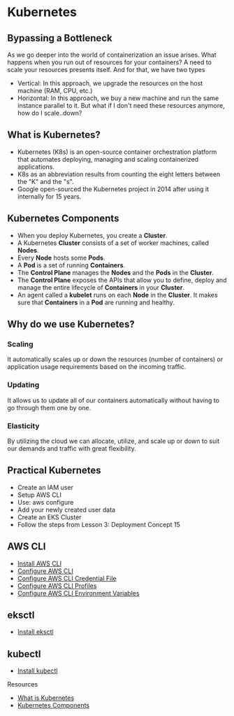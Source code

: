 # Kubernetes

## Bypassing a Bottleneck
As we go deeper into the world of containerization an issue arises. What happens when you run out of resources for your containers? A need to scale your resources presents itself. And for that, we have two types
- Vertical: In this approach, we upgrade the resources on the host machine (RAM, CPU, etc.)
- Horizontal: In this approach, we buy a new machine and run the same instance parallel to it.
But what if I don't need these resources anymore, how do I scale..down?


## What is Kubernetes?
- Kubernetes (K8s) is an open-source container orchestration platform that automates deploying, managing and scaling containerized applications.
- K8s as an abbreviation results from counting the eight letters between the "K" and the "s".
- Google open-sourced the Kubernetes project in 2014 after using it internally for 15 years.

## Kubernetes Components
- When you deploy Kubernetes, you create a **Cluster**.
- A Kubernetes **Cluster** consists of a set of worker machines, called **Nodes**.
- Every **Node** hosts some **Pods**.
- A **Pod** is a set of running **Containers**.
- The **Control Plane** manages the **Nodes** and the **Pods** in the **Cluster**.
- The **Control Plane** exposes the APIs that allow you to define, deploy and manage the entire lifecycle of **Containers** in your **Cluster**.
- An agent called a **kubelet** runs on each **Node** in the **Cluster**. It makes sure that **Containers** in a **Pod** are running and healthy.

## Why do we use Kubernetes?
### Scaling
It automatically scales up or down the resources (number of containers) or application usage requirements based on the incoming traffic.
### Updating
It allows us to update all of our containers automatically without having to go through them one by one.
### Elasticity
By utilizing the cloud we can allocate, utilize, and scale up or down to suit our demands and traffic with great flexibility.
 
## Practical Kubernetes
- Create an IAM user
- Setup AWS CLI
- Use: aws configure
- Add your newly created user data
- Create an EKS Cluster
- Follow the steps from Lesson 3: Deployment Concept 15




## AWS CLI
- [Install AWS CLI](https://docs.aws.amazon.com/cli/latest/userguide/getting-started-install.html)
- [Configure AWS CLI](https://docs.aws.amazon.com/cli/latest/userguide/cli-configure-quickstart.html)
- [Configure AWS CLI Credential File](https://docs.aws.amazon.com/cli/latest/userguide/cli-configure-files.html)
- [Configure AWS CLI Profiles](https://docs.aws.amazon.com/cli/latest/userguide/cli-configure-profiles.html)
- [Configure AWS CLI Environment Variables](https://docs.aws.amazon.com/cli/latest/userguide/cli-configure-envvars.html)

## eksctl
- [Install eksctl](https://docs.aws.amazon.com/eks/latest/userguide/eksctl.html)

## kubectl
- [Install kubectl](https://kubernetes.io/docs/tasks/tools/install-kubectl-linux/)

Resources
- [What is Kubernetes](https://kubernetes.io/docs/concepts/overview/what-is-kubernetes/)
- [Kubernetes Components](https://kubernetes.io/docs/concepts/overview/components/)

